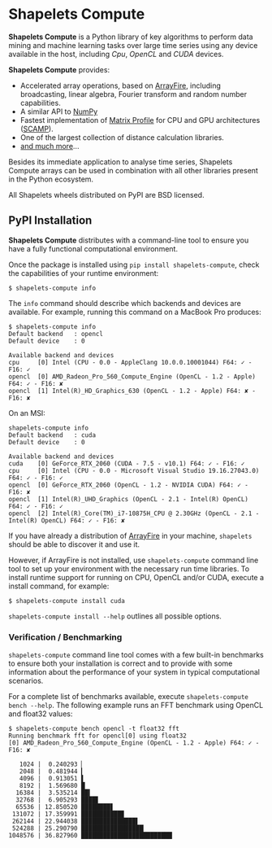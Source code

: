 # Shapelets Compute

**Shapelets Compute** is a Python library of key algorithms to perform data mining and 
machine learning tasks over large time series using any device available in the host, 
including *Cpu*, *OpenCL* and *CUDA* devices.  

**Shapelets Compute** provides:

  * Accelerated array operations, based on [ArrayFire](https://arrayfire.com/), including 
    broadcasting, linear algebra, Fourier transform and random number capabilities. 
  * A similar API to [NumPy](https://numpy.org/)
  * Fastest implementation of [Matrix Profile](https://www.cs.ucr.edu/~eamonn/MatrixProfile.html) 
    for CPU and GPU architectures ([SCAMP](https://github.com/zpzim/SCAMP)).
  * One of the largest collection of distance calculation libraries.
  * [and much more](https://doc.shapelets.io/compute)...

Besides its immediate application to analyse time series, Shapelets Compute arrays can be 
used in combination with all other libraries present in the Python ecosystem.

All Shapelets wheels distributed on PyPI are BSD licensed.

## PyPI Installation
**Shapelets Compute** distributes with a command-line tool to ensure you have a fully functional computational environment.  

Once the package is installed using `pip install shapelets-compute`, check the capabilities of 
your runtime environment:

```
$ shapelets-compute info
```

The `info` command should describe which backends and devices are available.  For example, running 
this command on a MacBook Pro produces:

```commandline
$ shapelets-compute info
Default backend   : opencl
Default device    : 0

Available backend and devices
cpu     [0] Intel (CPU - 0.0 - AppleClang 10.0.0.10001044) F64: ✓ - F16: ✓
opencl  [0] AMD_Radeon_Pro_560_Compute_Engine (OpenCL - 1.2 - Apple) F64: ✓ - F16: ✘
opencl  [1] Intel(R)_HD_Graphics_630 (OpenCL - 1.2 - Apple) F64: ✘ - F16: ✘
```

On an MSI:

```commandline
shapelets-compute info
Default backend   : cuda
Default device    : 0

Available backend and devices
cuda    [0] GeForce_RTX_2060 (CUDA - 7.5 - v10.1) F64: ✓ - F16: ✓
cpu     [0] Intel (CPU - 0.0 - Microsoft Visual Studio 19.16.27043.0) F64: ✓ - F16: ✓
opencl  [0] GeForce_RTX_2060 (OpenCL - 1.2 - NVIDIA CUDA) F64: ✓ - F16: ✘
opencl  [1] Intel(R)_UHD_Graphics (OpenCL - 2.1 - Intel(R) OpenCL) F64: ✓ - F16: ✓
opencl  [2] Intel(R)_Core(TM)_i7-10875H_CPU @ 2.30GHz (OpenCL - 2.1 - Intel(R) OpenCL) F64: ✓ - F16: ✘
```

If you have already a distribution of [ArrayFire](https://arrayfire.com/) in your machine, `shapelets` 
should be able to discover it and use it.  

However, if ArrayFire is not installed, use `shapelets-compute` command line tool to set up your environment 
with the necessary run time libraries. To install runtime support for running on CPU, OpenCL and/or CUDA, 
execute a install command, for example:

```commandline
$ shapelets-compute install cuda 
```

`shapelets-compute install --help` outlines all possible options.

### Verification / Benchmarking
`shapelets-compute` command line tool comes with a few built-in benchmarks to ensure both your installation 
is correct and to provide with some information about the performance of your system in typical 
computational scenarios.  

For a complete list of benchmarks available, execute `shapelets-compute bench --help`.  The following example 
runs an FFT benchmark using OpenCL and float32 values:

```commandline
$ shapelets-compute bench opencl -t float32 fft
Running benchmark fft for opencl[0] using float32
[0] AMD_Radeon_Pro_560_Compute_Engine (OpenCL - 1.2 - Apple) F64: ✓ - F16: ✘

   1024 |  0.240293 ▏
   2048 |  0.481944 ▎
   4096 |  0.913051 ▌
   8192 |  1.569680 █
  16384 |  3.535214 ██▍
  32768 |  6.905293 ████▋
  65536 | 12.850520 ████████▋
 131072 | 17.359991 ███████████▊
 262144 | 22.944038 ███████████████▌
 524288 | 25.290790 █████████████████▏
1048576 | 36.827960 █████████████████████████

```